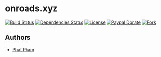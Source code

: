 # onroads.xyz

[![Build Status](https://travis-ci.org/phatpham9/phatpham9.github.io.svg?branch=master)](https://travis-ci.org/phatpham9/phatpham9.github.io)
[![Dependencies Status](https://david-dm.org/phatpham9/phatpham9.github.io.svg)](https://github.com/phatpham9/phatpham9.github.io)
[![License](https://img.shields.io/badge/license-MIT-brightgreen.svg)](https://github.com/phatpham9/phatpham9.github.io/raw/master/LICENSE)
[![Paypal Donate](https://img.shields.io/badge/paypal-donate-blue.svg)](https://www.paypal.me/phatpham9)
[![Fork](https://img.shields.io/github/forks/phatpham9/phatpham9.github.io.svg?style=social&label=Fork&maxAge=2592000)](https://github.com/phatpham9/phatpham9.github.io#fork-destination-box)

## Authors
* [Phat Pham](http://onroads.xyz)
